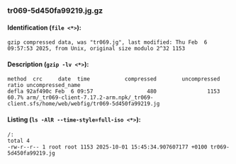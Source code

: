 ### tr069-5d450fa99219.jg.gz
#### Identification (`file <*>`):
```
gzip compressed data, was "tr069.jg", last modified: Thu Feb  6 09:57:53 2025, from Unix, original size modulo 2^32 1153
```
#### Description (`gzip -lv <*>`):
```
method  crc     date  time           compressed        uncompressed  ratio uncompressed_name
defla 92af490c Feb  6 09:57                 480                1153  60.7% arm/_tr069-client-7.17.2-arm.npk/_tr069-client.sfs/home/web/webfig/tr069-5d450fa99219.jg
```
#### Listing (`ls -AlR --time-style=full-iso <*>`):
```
/:
total 4
-rw-r--r-- 1 root root 1153 2025-10-01 15:45:34.907607177 +0100 tr069-5d450fa99219.jg
```

